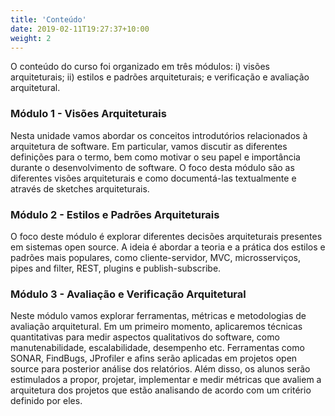 ```yaml
---
title: 'Conteúdo'
date: 2019-02-11T19:27:37+10:00
weight: 2
---
```


O conteúdo do curso foi organizado em três módulos: i) visões arquiteturais; ii) estilos e padrões arquiteturais; e verificação e avaliação arquitetural.

### Módulo 1 - Visões Arquiteturais

Nesta unidade vamos abordar os conceitos introdutórios relacionados à arquitetura de software. Em particular, vamos discutir as diferentes definições para o termo, bem como motivar o seu papel e importância durante o desenvolvimento de software. O foco desta módulo são as diferentes visões arquiteturais e como documentá-las textualmente e através de sketches arquiteturais.

### Módulo 2 - Estilos e Padrões Arquiteturais

O foco deste módulo é explorar diferentes decisões arquiteturais presentes em sistemas open source. A ideia é abordar a teoria e a prática dos estilos e padrões mais populares, como cliente-servidor, MVC, microsserviços, pipes and filter, REST, plugins e publish-subscribe.

### Módulo 3 - Avaliação e Verificação Arquitetural

Neste módulo vamos explorar ferramentas, métricas e metodologias de avaliação arquitetural. Em um primeiro momento, aplicaremos técnicas quantitativas para medir aspectos qualitativos do software, como manutenabilidade, escalabilidade, desempenho etc. Ferramentas como SONAR, FindBugs, JProfiler e afins serão aplicadas em projetos open source para posterior análise dos relatórios. Além disso, os alunos serão estimulados a propor, projetar, implementar e medir métricas que avaliem a arquitetura dos projetos que estão analisando de acordo com um critério definido por eles.
